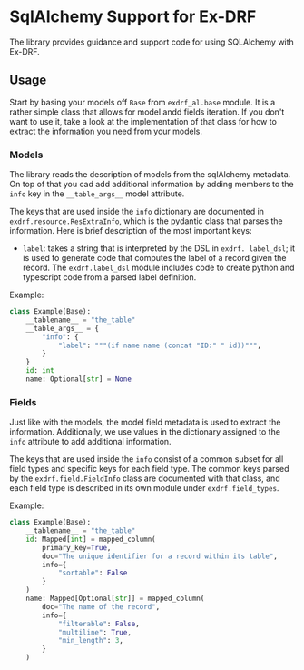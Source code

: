 # SqlAlchemy Support for Ex-DRF

The library provides guidance and support code for using SQLAlchemy with Ex-DRF.

## Usage

Start by basing your models off `Base` from `exdrf_al.base` module.
It is a rather simple class that allows for model andd fields
iteration. If you don't want to use it, take a look at the
implementation of that class for how to extract the information
you need from your models.

### Models

The library reads the description of models from the sqlAlchemy metadata. On top of that you cad add additional information by adding
members to the `info` key in the `__table_args__` model attribute.

The keys that are used inside the `info` dictionary are documented
in `exdrf.resource.ResExtraInfo`, which is the pydantic class that
parses the information. Here is brief description of the most
important keys:

- `label`: takes a string that is interpreted by the DSL in `exdrf.
  label_dsl`; it is used to generate code that computes the label of
  a record given the record. The `exdrf.label_dsl` module includes
  code to create python and typescript code from a parsed
  label definition.

Example:

```python
class Example(Base):
    __tablename__ = "the_table"
    __table_args__ = {
        "info": {
            "label": """(if name name (concat "ID:" " id))""",
        }
    }
    id: int
    name: Optional[str] = None
```

### Fields

Just like with the models, the model field metadata is used to
extract the information. Additionally, we use values in the dictionary assigned to the `info` attribute to add additional information.

The keys that are used inside the `info` consist of a common subset
for all field types and specific keys for each field type. The common keys parsed by the `exdrf.field.FieldInfo` class are documented with
that class, and each field type is described in its own module under
`exdrf.field_types`.

Example:

```python
class Example(Base):
    __tablename__ = "the_table"
    id: Mapped[int] = mapped_column(
        primary_key=True,
        doc="The unique identifier for a record within its table",
        info={
            "sortable": False
        }
    )
    name: Mapped[Optional[str]] = mapped_column(
        doc="The name of the record",
        info={
            "filterable": False,
            "multiline": True,
            "min_length": 3,
        }
    )
```
